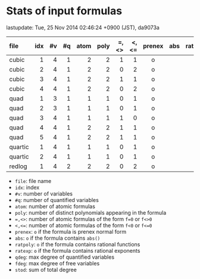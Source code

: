 
# Stats of input formulas

lastupdate: Tue, 25 Nov 2014 02:46:24 +0900 (JST), da9073a

|                  file|idx|#v|#q|atom|poly|=,<>|<,<=|prenex|abs|ratpoly|ratexp|qdeg|fdeg|stod|
|:----|--:|--:|--:|--:|--:|--:|--:|:-:|:-:|:-:|:-:|--:|--:|--:|
|cubic                 | 1| 4| 1|  2| 2| 1| 1|o| | | | 3| 1|10|
|cubic                 | 2| 4| 1|  2| 2| 0| 2|o| | | | 3| 1|10|
|cubic                 | 3| 4| 1|  2| 2| 1| 1|o| | | | 3| 1|10|
|cubic                 | 4| 4| 1|  2| 2| 0| 2|o| | | | 3| 1|10|
|quad                  | 1| 3| 1|  1| 1| 0| 1|o| | | | 2| 1| 5|
|quad                  | 2| 3| 1|  1| 1| 0| 1|o| | | | 2| 1| 5|
|quad                  | 3| 4| 1|  1| 1| 1| 0|o| | | | 2| 1| 6|
|quad                  | 4| 4| 1|  2| 2| 1| 1|o| | | | 2| 1| 7|
|quad                  | 5| 4| 1|  2| 2| 1| 1|o| | | | 2| 1| 7|
|quartic               | 1| 4| 1|  1| 1| 0| 1|o| | | | 4| 1|10|
|quartic               | 2| 4| 1|  1| 1| 0| 1|o| | | | 4| 1|10|
|redlog                | 1| 4| 2|  2| 2| 0| 2|o| | | | 2| 1|10|

- `file`: file name
- `idx`: index
- `#v`: number of variables
- `#q`: number of quantified variables
- `atom`: number of atomic formulas
- `poly`: number of distinct polynomials appearing in the formula
- `=,<>`: number of atomic formulas of the form `f=0` or `f<>0`
- `<,<=`: number of atomic formulas of the form `f<0` or `f<=0`
- `prenex`: `o` if the formula is prenex normal form
- `abs`: `o` if the formula contains `abs()`
- `ratpoly`: `o` if the formula contains rational functions
- `ratexp`: `o` if the formula contains rational exponents
- `qdeg`: max degree of quantified variables
- `fdeg`: max degree of free variables
- `stod`: sum of total degree

